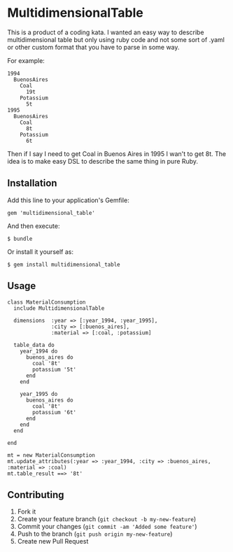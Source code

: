 # MultidimensionalTable

This is a product of a coding kata. I wanted an easy way to describe multidimensional table
but only using ruby code and not some sort of .yaml or other custom format that you have to parse in some way.

For example:

```
1994      
  BuenosAires
    Coal
      19t
    Potassium
      5t
1995 
  BuenosAires
    Coal  
      8t
    Potassium
      6t
```

Then if I say I need to get Coal in Buenos Aires in 1995 I wan't to get 8t. The idea is to make easy DSL to 
describe the same thing in pure Ruby.

## Installation

Add this line to your application's Gemfile:

    gem 'multidimensional_table'

And then execute:

    $ bundle

Or install it yourself as:

    $ gem install multidimensional_table

## Usage

```
class MaterialConsumption
  include MultidimensionalTable

  dimensions  :year => [:year_1994, :year_1995],
              :city => [:buenos_aires],
              :material => [:coal, :potassium]

  table_data do
    year_1994 do
      buenos_aires do
        coal '8t' 
        potassium '5t' 
      end
    end

    year_1995 do
      buenos_aires do
        coal '8t' 
        potassium '6t' 
      end
    end
  end

end

mt = new MaterialConsumption
mt.update_attributes(:year => :year_1994, :city => :buenos_aires, :material => :coal)
mt.table_result ==> '8t'
```

## Contributing

1. Fork it
2. Create your feature branch (`git checkout -b my-new-feature`)
3. Commit your changes (`git commit -am 'Added some feature'`)
4. Push to the branch (`git push origin my-new-feature`)
5. Create new Pull Request
